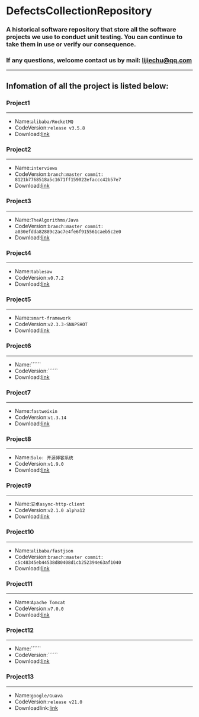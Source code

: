 # DefectsCollectionRepository
### A historical software repository that store all the software projects we use to conduct unit testing. You can continue to take them in use or verify our consequence. 
### If any questions, welcome contact us by mail: lijiechu@qq.com
---
## Infomation of all the project is listed below:
### Project1
---
- Name:```alibaba/RocketMQ```
- CodeVersion:```release v3.5.8```
- Download:[link](https://github.com/alibaba/RocketMQ/releases/tag/v3.5.8)

### Project2
---
- Name:```interviews```
- CodeVersion:```branch:master commit: 8121b7768518a5c1671ff159022efaccc42b57e7```
- Download:[link](https://github.com/kdn251/interviews/tree/8121b7768518a5c1671ff159022efaccc42b57e7)

### Project3
---
- Name:```TheAlgorithms/Java```
- CodeVersion:```branch:master commit: a030efdda82889c2ac7e4fe6f915561caeb5c2e0```
- Download:[link](https://github.com/TheAlgorithms/Java/tree/a030efdda82889c2ac7e4fe6f915561caeb5c2e0)

### Project4
---
- Name:```tablesaw```
- CodeVersion:```v0.7.2```
- Download:[link](https://github.com/lwhite1/tablesaw/tree/v0.7.2)

### Project5
---
- Name:```smart-framework```
- CodeVersion:```v2.3.3-SNAPSHOT```
- Download:[link](http://git.oschina.net/huangyong/smart-framework)

### Project6
---
- Name:``````
- CodeVersion:``````
- Download:[link](http://git.oschina.net/huangyong/smart-framework)

### Project7
---
- Name:```fastweixin```
- CodeVersion:```v1.3.14```
- Download:[link](http://git.oschina.net/pyinjava/fastweixin/tree/v1.3.4)

### Project8
---
- Name:```Solo: 开源博客系统```
- CodeVersion:```v1.9.0```
- Download:[link](https://github.com/flyboss/solo/tree/v1.9.0)

### Project9
---
- Name:```安卓async-http-client```
- CodeVersion:```v2.1.0 alpha12```
- Download:[link](https://github.com/AsyncHttpClient/async-http-client)

### Project10
---
- Name:```alibaba/fastjson```
- CodeVersion:```branch:master commit: c5c48345eb44538d80408d1cb252394e63af1040```
- Download:[link](https://github.com/alibaba/fastjson/tree/c5c48345eb44538d80408d1cb252394e63af1040)

### Project11
---
- Name:```Apache Tomcat```
- CodeVersion:```v7.0.0```
- Download:[link](http://archive.apache.org/dist/tomcat/tomcat-7/v7.0.0-beta/)

### Project12
---
- Name:``````
- CodeVersion:``````
- Download:[link]()

### Project13
---
- Name:```google/Guava```
- CodeVersion:```release v21.0```
- Downloadlink:[link](https://github.com/google/guava/tree/v21.0)